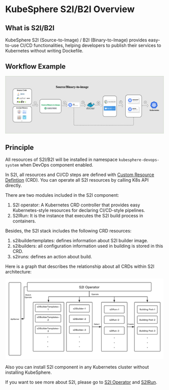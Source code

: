 # KubeSphere S2I/B2I Overview

## What is S2I/B2I

KubeSphere S2I (Source-to-Image) / B2I (Binary-to-Image) provides easy-to-use CI/CD functionalities, helping developers to publish their services to Kubernetes without writing Dockefile.

## Workflow Example

![Workflow](../images/s2i-workflow.png)

## Principle

All resources of S2I/B2I will be installed in namespace `kubesphere-devops-system` when DevOps component enabled.

In S2I, all resources and CI/CD steps are defined with [Custom Resource Defintion](https://kubernetes.io/docs/concepts/extend-kubernetes/api-extension/custom-resources/) (CRD). You can operate all S2I resources by calling K8s API directly.

There are two modules included in the S2I component:

1. S2I operator: A Kubernetes CRD controller that provides easy Kubernetes-style resources for declaring CI/CD-style pipelines.
2. S2IRun: It is the instance that executes the S2I build process in containers.

Besides, the S2I stack includes the following CRD resources:

1. s2ibuildertemplates: defines information about S2I builder image.
2. s2ibuilders: all configuration information used in building is stored in this CRD.
3. s2iruns: defines an action about build.

Here is a graph that describes the relationship about all CRDs within S2I architecture:

​![S2I Arch](../images/s2i-arch.png)

Also you can install S2I component in any Kubernetes cluster without installing KubeSphere.

If you want to see more about S2I, please go to [S2I Operator](https://github.com/kubesphere/s2ioperator) and [S2IRun](https://github.com/kubesphere/s2irun).
